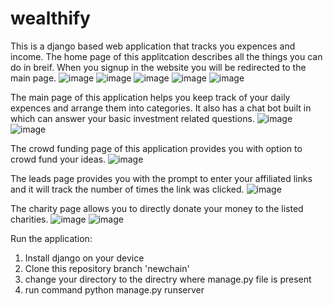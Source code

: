 # wealthify
This is a django based web application that tracks you expences and income.
The home page of this applitcation describes all the things you can do in breif. When you signup in the website you will be redirected to the main page.
![image](https://github.com/Ayush02004/wealthify/assets/122443505/27f3e44b-8fe7-45a3-9d5a-e7fdc00b25ea)
![image](https://github.com/Ayush02004/wealthify/assets/122443505/240944d8-e99e-45b7-85d7-73173c8ba66f)
![image](https://github.com/Ayush02004/wealthify/assets/122443505/67b3d7cc-3335-4a6d-a5f3-ea94944c3dba)
![image](https://github.com/Ayush02004/wealthify/assets/122443505/5a9c9620-5e15-4e03-b8d5-9bcca4a4eaaa)
![image](https://github.com/Ayush02004/wealthify/assets/122443505/c0402447-97af-43e1-8c95-c132feb2532e)

The main page of this application helps you keep track of your daily expences and arrange them into categories. It also has a chat bot built in which can answer your basic investment related questions.
![image](https://github.com/Ayush02004/wealthify/assets/122443505/3e6c96f3-3cce-4252-b759-0033b36f39d1)
![image](https://github.com/Ayush02004/wealthify/assets/122443505/1090683c-083b-42a3-ae16-ec7126705e12)

The crowd funding page of this application provides you with option to crowd fund your ideas.
![image](https://github.com/Ayush02004/wealthify/assets/122443505/5d95c246-a749-4129-bc1c-dacb3fb9e7f9)

The leads page provides you with the prompt to enter your affiliated links and it will track the number of times the link was clicked.
![image](https://github.com/Ayush02004/wealthify/assets/122443505/cbecd4f6-cb7b-4944-8e25-e205866d9dc5)

The charity page allows you to directly donate your money to the listed charities.
![image](https://github.com/Ayush02004/wealthify/assets/122443505/2297e5aa-1cac-4fc0-8048-2667c59fec8f)
![image](https://github.com/Ayush02004/wealthify/assets/122443505/931269ec-a9b5-4a99-91f4-83b7fe007349)

Run the application:
1) Install django on your device
2) Clone this repository branch 'newchain'
3) change your directory to the directry where manage.py file is present
4) run command python manage.py runserver

